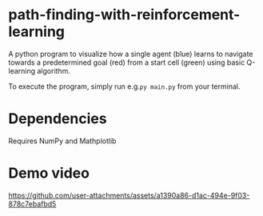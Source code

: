 # path-finding-with-reinforcement-learning
A python program to visualize how a single agent (blue) learns to navigate towards a predetermined goal (red) from a start cell (green) using basic Q-learning algorithm.

To execute the program, simply run e.g.`py main.py` from your terminal. 
# Dependencies
Requires NumPy and Mathplotlib

# Demo video

https://github.com/user-attachments/assets/a1390a86-d1ac-494e-9f03-878c7ebafbd5

